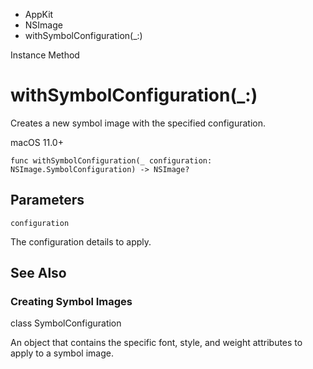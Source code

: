 

- AppKit
- NSImage
-  withSymbolConfiguration(\_:) 

Instance Method

# withSymbolConfiguration(\_:)

Creates a new symbol image with the specified configuration.

macOS 11.0+

``` source
func withSymbolConfiguration(_ configuration: NSImage.SymbolConfiguration) -> NSImage?
```

## Parameters 

`configuration`  

The configuration details to apply.

## See Also

### Creating Symbol Images

class SymbolConfiguration

An object that contains the specific font, style, and weight attributes to apply to a symbol image.

